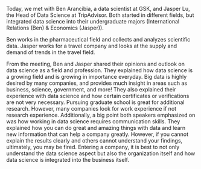 Today, we met with Ben Arancibia, a data scientist at GSK, and Jasper Lu, the Head of Data Science at TripAdvisor. Both started in different fields, but integrated data science into their undergraduate majors (International Relations (Ben) & Economics (Jasper)).

Ben works in the pharmaceutical field and collects and analyzes scientific data. Jasper works for a travel company and looks at the supply and demand of trends in the travel field. 

From the meeting, Ben and Jasper shared their opinions and outlook on data science as a field and profession. They explained how data science is a growing field and is growing in importance everyday. Big data is highly desired by many companies, and provides much insight in areas such as business, science, government, and more! They also explained their experience with data science and how certain certificates or verifications are not very necessary. Pursuing graduate school is great for additional research. However, many companies look for work experience if not research experience. Additionally, a big point both speakers emphasized on was how working in data science requires communication skills. They explained how you can do great and amazing things with data and learn new information that can help a company greatly. However, if you cannot explain the results clearly and others cannot understand your findings, ultimately, you may be fired. Entering a company, it is best to not only understand the data science aspect but also the organization itself and how data science is integrated into the business itself. 
